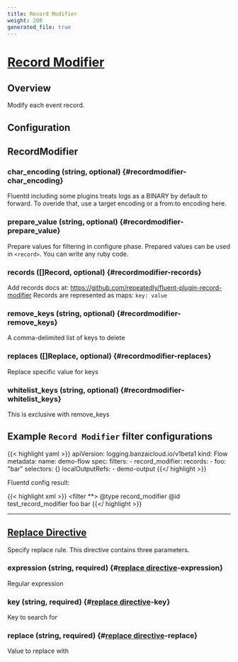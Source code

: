 ```yaml
---
title: Record Modifier
weight: 200
generated_file: true
---
```


# [Record Modifier](https://github.com/repeatedly/fluent-plugin-record-modifier)
## Overview
 Modify each event record.

## Configuration
## RecordModifier

### char_encoding (string, optional) {#recordmodifier-char_encoding}

Fluentd including some plugins treats logs as a BINARY by default to forward. To overide that, use a target encoding or a from:to encoding here. 


### prepare_value (string, optional) {#recordmodifier-prepare_value}

Prepare values for filtering in configure phase. Prepared values can be used in `<record>`. You can write any ruby code. 


### records ([]Record, optional) {#recordmodifier-records}

Add records docs at: https://github.com/repeatedly/fluent-plugin-record-modifier Records are represented as maps: `key: value` 


### remove_keys (string, optional) {#recordmodifier-remove_keys}

A comma-delimited list of keys to delete 


### replaces ([]Replace, optional) {#recordmodifier-replaces}

Replace specific value for keys 


### whitelist_keys (string, optional) {#recordmodifier-whitelist_keys}

This is exclusive with remove_keys 




## Example `Record Modifier` filter configurations

{{< highlight yaml >}}
apiVersion: logging.banzaicloud.io/v1beta1
kind: Flow
metadata:
  name: demo-flow
spec:
  filters:
    - record_modifier:
        records:
        - foo: "bar"
  selectors: {}
  localOutputRefs:
    - demo-output
{{</ highlight >}}

Fluentd config result:

{{< highlight xml >}}
<filter **>
  @type record_modifier
  @id test_record_modifier
  <record>
    foo bar
  </record>
</filter>
{{</ highlight >}}


---
## [Replace Directive](https://github.com/repeatedly/fluent-plugin-record-modifier#replace_keys_value)

Specify replace rule. This directive contains three parameters.

### expression (string, required) {#[replace directive](https://github.com/repeatedly/fluent-plugin-record-modifier#replace_keys_value)-expression}

Regular expression 


### key (string, required) {#[replace directive](https://github.com/repeatedly/fluent-plugin-record-modifier#replace_keys_value)-key}

Key to search for 


### replace (string, required) {#[replace directive](https://github.com/repeatedly/fluent-plugin-record-modifier#replace_keys_value)-replace}

Value to replace with 



